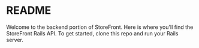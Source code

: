 # README

Welcome to the backend portion of StoreFront. Here is where you'll find the StoreFront Rails API. To get started, clone this repo and run your Rails server. 

